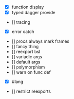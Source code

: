 - [X] function display
- [X] typed dagger provide
- [] tracing 
- [X] error catch
- [] procs always mark frames
- [] fancy thing
- [] reexport bsl
- [] variadic args
- [] default args
- [] polymorphism
- [] warn on func def
- [X] #lang
- [] restrict reexports
